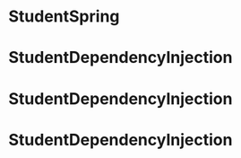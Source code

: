 # StudentSpring
# StudentDependencyInjection
# StudentDependencyInjection
# StudentDependencyInjection
